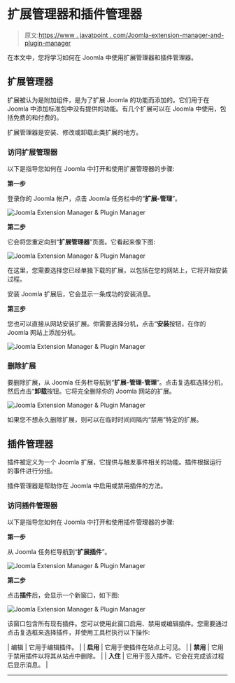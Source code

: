 # 扩展管理器和插件管理器

> 原文:[https://www . javatpoint . com/Joomla-extension-manager-and-plugin-manager](https://www.javatpoint.com/joomla-extension-manager-and-plugin-manager)

在本文中，您将学习如何在 Joomla 中使用扩展管理器和插件管理器。

## 扩展管理器

扩展被认为是附加组件，是为了扩展 Joomla 的功能而添加的。它们用于在 Joomla 中添加标准包中没有提供的功能。有几个扩展可以在 Joomla 中使用，包括免费的和付费的。

扩展管理器是安装、修改或卸载此类扩展的地方。

### 访问扩展管理器

以下是指导您如何在 Joomla 中打开和使用扩展管理器的步骤:

**第一步**

登录你的 Joomla 帐户，点击 Joomla 任务栏中的“**扩展-管理**”。

![Joomla Extension Manager & Plugin Manager](../Images/4835c4484e3c74ec0f92955359109ac3.png)

**第二步**

它会将您重定向到“**扩展管理器**”页面。它看起来像下图:

![Joomla Extension Manager & Plugin Manager](../Images/65a325740bba41daf72dced0da50f1ee.png)

在这里，您需要选择您已经单独下载的扩展，以包括在您的网站上，它将开始安装过程。

安装 Joomla 扩展后，它会显示一条成功的安装消息。

**第三步**

您也可以直接从网站安装扩展。你需要选择分机，点击“**安装**按钮，在你的 Joomla 网站上添加分机。

![Joomla Extension Manager & Plugin Manager](../Images/9c450d83dcafcedc3d63d6a5d3a1d529.png)

### 删除扩展

要删除扩展，从 Joomla 任务栏导航到“**扩展-管理-管理**”。点击复选框选择分机，然后点击“**卸载**按钮。它将完全删除你的 Joomla 网站的扩展。

![Joomla Extension Manager & Plugin Manager](../Images/4545b8f4baf437bb96934d314f134797.png)

如果您不想永久删除扩展，则可以在临时时间间隔内“禁用”特定的扩展。

## 插件管理器

插件被定义为一个 Joomla 扩展，它提供与触发事件相关的功能。插件根据运行的事件进行分组。

插件管理器是帮助你在 Joomla 中启用或禁用插件的方法。

### 访问插件管理器

以下是指导您如何在 Joomla 中打开和使用插件管理器的步骤:

**第一步**

从 Joomla 任务栏导航到“**扩展插件**”。

![Joomla Extension Manager & Plugin Manager](../Images/a5564f6438e11c8ee26a6f0a9ecea776.png)

**第二步**

点击**插件**后，会显示一个新窗口，如下图:

![Joomla Extension Manager & Plugin Manager](../Images/4ccf558802688daa6a046778f8c9c8b9.png)

该窗口包含所有现有插件。您可以使用此窗口启用、禁用或编辑插件。您需要通过点击复选框来选择插件，并使用工具栏执行以下操作:

| 编辑 | 它用于编辑插件。 |
| **启用** | 它用于使插件在站点上可见。 |
| **禁用** | 它用于禁用插件以将其从站点中删除。 |
| **入住** | 它用于签入插件。它会在完成该过程后显示消息。 |

* * *